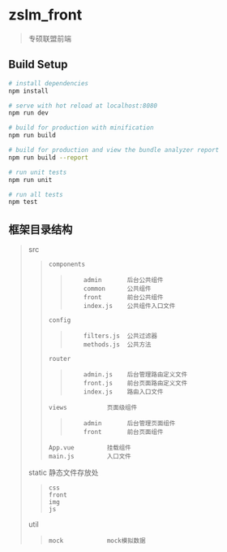# zslm_front

> 专硕联盟前端

## Build Setup

``` bash
# install dependencies
npm install

# serve with hot reload at localhost:8080
npm run dev

# build for production with minification
npm run build

# build for production and view the bundle analyzer report
npm run build --report

# run unit tests
npm run unit

# run all tests
npm test
```

## 框架目录结构

> src
>>     components
>>>         admin       后台公共组件
>>>         common      公共组件
>>>         front       前台公共组件
>>>         index.js    公共组件入口文件
>>     config      
>>>         filters.js  公共过滤器
>>>         methods.js  公共方法
>>     router      
>>>         admin.js    后台管理路由定义文件
>>>         front.js    前台页面路由定义文件
>>>         index.js    路由入口文件
>>     views           页面级组件
>>>         admin       后台管理页面组件
>>>         front       前台页面组件
>>     App.vue         挂载组件
>>     main.js         入口文件 
> static              静态文件存放处
>>     css           
>>     front
>>     img
>>     js 
> util             
>>     mock            mock模拟数据

